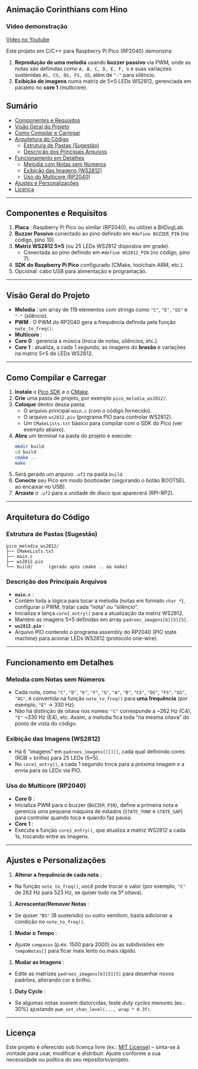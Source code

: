 ## Animação Corinthians com Hino

### Vídeo demonstração

[Vídeo no Youtube](https://www.youtube.com/shorts/NxCLKEuAZtM)

Este projeto em C/C++ para Raspberry Pi Pico (RP2040) demonstra:

1. **Reprodução de uma melodia** usando **buzzer passivo** via PWM, onde as notas são definidas como  `A, B, C, D, E, F, G` e suas variações sustenidas `AS, CS, DS, FS, GS`, além de `"-"` para silêncio.
2. **Exibição de imagens** numa matriz de 5×5 LEDs WS2812, gerenciada em paralelo no **core 1** (multicore).

## Sumário

* [Componentes e Requisitos](https://chatgpt.com/c/67a14930-b688-800b-8062-fe8ddc2a6c53#componentes-e-requisitos)
* [Visão Geral do Projeto](https://chatgpt.com/c/67a14930-b688-800b-8062-fe8ddc2a6c53#vis%C3%A3o-geral-do-projeto)
* [Como Compilar e Carregar](https://chatgpt.com/c/67a14930-b688-800b-8062-fe8ddc2a6c53#como-compilar-e-carregar)
* [Arquitetura do Código](https://chatgpt.com/c/67a14930-b688-800b-8062-fe8ddc2a6c53#arquitetura-do-c%C3%B3digo)
  * [Estrutura de Pastas (Sugestão)](https://chatgpt.com/c/67a14930-b688-800b-8062-fe8ddc2a6c53#estrutura-de-pastas-sugest%C3%A3o)
  * [Descrição dos Principais Arquivos](https://chatgpt.com/c/67a14930-b688-800b-8062-fe8ddc2a6c53#descri%C3%A7%C3%A3o-dos-principais-arquivos)
* [Funcionamento em Detalhes](https://chatgpt.com/c/67a14930-b688-800b-8062-fe8ddc2a6c53#funcionamento-em-detalhes)
  * [Melodia com Notas sem Números](https://chatgpt.com/c/67a14930-b688-800b-8062-fe8ddc2a6c53#melodia-com-notas-sem-n%C3%BAmeros)
  * [Exibição das Imagens (WS2812)](https://chatgpt.com/c/67a14930-b688-800b-8062-fe8ddc2a6c53#exibi%C3%A7%C3%A3o-das-imagens-ws2812)
  * [Uso do Multicore (RP2040)](https://chatgpt.com/c/67a14930-b688-800b-8062-fe8ddc2a6c53#uso-do-multicore-rp2040)
* [Ajustes e Personalizações](https://chatgpt.com/c/67a14930-b688-800b-8062-fe8ddc2a6c53#ajustes-e-personaliza%C3%A7%C3%B5es)
* [Licença](https://chatgpt.com/c/67a14930-b688-800b-8062-fe8ddc2a6c53#licen%C3%A7a)

---

## Componentes e Requisitos

1. **Placa** : Raspberry Pi Pico ou similar (RP2040), eu utilizei a BitDogLab.
2. **Buzzer Passivo** conectado ao pino definido em `#define BUZZER_PIN` (no código, pino 10).
3. **Matriz WS2812 5×5** (ou 25 LEDs WS2812 dispostos em grade).
   * Conectada ao pino definido em `#define WS2812_PIN` (no código, pino 7).
4. **SDK do Raspberry Pi Pico** configurado (CMake, toolchain ARM, etc.).
5. Opcional: cabo USB para alimentação e programação.

---

## Visão Geral do Projeto

* **Melodia** : um array de 119 elementos com strings como `"C"`, `"E"`, `"GS"` e `"-"` (silêncio).
* **PWM** : O PWM do RP2040 gera a frequência definida pela função `note_to_freq()`.
* **Multicore** :
* **Core 0** : gerencia a música (troca de notas, silêncios, etc.).
* **Core 1** : atualiza, a cada 1 segundo, as imagens do **brasão** e variações na matriz 5×5 de LEDs WS2812.

---

## Como Compilar e Carregar

1. **Instale** o [Pico SDK](https://github.com/raspberrypi/pico-sdk) e o [CMake](https://cmake.org/).
2. **Crie** uma pasta de projeto, por exemplo `pico_melodia_ws2812/`.
3. **Coloque** dentro dessa pasta:
   * O arquivo principal `main.c` (com o código fornecido).
   * O arquivo `ws2812.pio` (programa PIO para controlar WS2812).
   * Um `CMakeLists.txt` básico para compilar com o SDK do Pico (ver exemplo abaixo).
4. **Abra** um terminal na pasta do projeto e execute:
   ```bash
   mkdir build
   cd build
   cmake ..
   make
   ```
5. Será gerado um arquivo `.uf2` na pasta `build`.
6. **Conecte** seu Pico em modo bootloader (segurando o botão BOOTSEL ao encaixar no USB).
7. **Arraste** o `.uf2` para a unidade de disco que aparecerá (RPI-RP2).

---

## Arquitetura do Código

### Estrutura de Pastas (Sugestão)

```
pico_melodia_ws2812/
├── CMakeLists.txt
├── main.c
├── ws2812.pio
└── build/      (gerado após cmake .. && make)
```

### Descrição dos Principais Arquivos

* **`main.c`** :
* Contém toda a lógica para tocar a melodia (notas em formato `char *`), configurar o PWM, tratar cada “nota” ou “silêncio”.
* Inicializa e lança `core1_entry()` para a atualização da matriz WS2812.
* Mantém as imagens 5×5 definidas em array `padroes_imagens[6][5][5]`.
* **`ws2812.pio`** :
* Arquivo PIO contendo o programa assembly do RP2040 (PIO state machine) para acionar LEDs WS2812 (protocolo one-wire).

---

## Funcionamento em Detalhes

### Melodia com Notas sem Números

* Cada nota, como `"C"`, `"D"`, `"E"`, `"F"`, `"G"`, `"A"`, `"B"`, `"CS"`, `"DS"`, `"FS"`, `"GS"`, `"AS"`, é convertida na função `note_to_freq()` para **uma frequência** (por exemplo, `"E"` → 330 Hz).
* Não há distinção de oitava nos nomes: `"C"` corresponde a ~262 Hz (C4), `"E"` ~330 Hz (E4), etc. Assim, a melodia fica toda “na mesma oitava” do ponto de vista do código.

### Exibição das Imagens (WS2812)

* Há 6 “imagens” em `padroes_imagens[][][]`, cada qual definindo cores (RGB + brilho) para 25 LEDs (5×5).
* No `core1_entry()`, a cada 1 segundo troca para a próxima imagem e a envia para os LEDs via PIO.

### Uso do Multicore (RP2040)

* **Core 0** :
* Inicializa PWM para o buzzer (`BUZZER_PIN`), define a primeira nota e gerencia uma pequena máquina de estados (`STATE_TONE` e `STATE_GAP`) para controlar quando toca e quando faz pausa.
* **Core 1** :
* Executa a função `core1_entry()`, que atualiza a matriz WS2812 a cada 1s, trocando entre as imagens.

---

## Ajustes e Personalizações

1. **Alterar a frequência de cada nota** :

* Na função `note_to_freq()`, você pode trocar o valor (por exemplo, `"C"` de 262 Hz para 523 Hz, se quiser tudo na 5ª oitava).

1. **Acrescentar/Remover Notas** :

* Se quiser `"BS"` (B sustenido) ou outro semitom, basta adicionar a condição no `note_to_freq()`.

1. **Mudar o Tempo** :

* Ajuste `compasso` (p.ex. 1500 para 2000) ou as subdivisões em `tempoNotas[]` para ficar mais lento ou mais rápido.

1. **Mudar as Imagens** :

* Edite as matrizes `padroes_imagens[6][5][5]` para desenhar novos padrões, alterando cor e brilho.

1. **Duty Cycle** :

* Se algumas notas soarem distorcidas, teste *duty cycles* menores (ex.: 30%) ajustando `pwm_set_chan_level(..., wrap * 0.3f)`.

---

## Licença

Este projeto é oferecido sob licença livre (ex.: [MIT License](https://opensource.org/licenses/MIT)) – sinta-se à vontade para usar, modificar e distribuir. Ajuste conforme a sua necessidade ou política do seu repositório/projeto.
